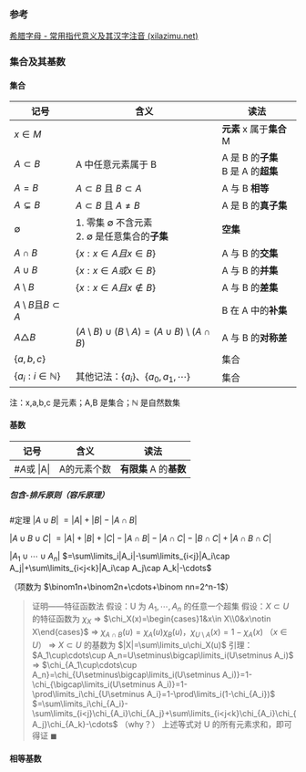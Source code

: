 

### 参考

[希腊字母 - 常用指代意义及其汉字注音 (xilazimu.net)](https://xilazimu.net/)



### 集合及其基数

#### 集合

| 记号                          | 含义                                                             | 读法                             |
| --------------------------- | -------------------------------------------------------------- | ------------------------------ |
| $x\in M$                    |                                                                | **元素** x 属于**集合** M            |
| $A\subset B$                | A 中任意元素属于 B                                                    | A 是 B 的**子集**<br>B 是 A 的**超集** |
| $A=B$                       | $A\subset B$ 且 $B\subset A$                                    | A 与 B **相等**                   |
| $A\subsetneq B$             | $A\subset B$ 且 $A\ne B$                                        | A 是 B 的**真子集**                 |
| $\emptyset$                 | 1. 零集 $\emptyset$ 不含元素<br>2. $\emptyset$ 是任意集合的**子集**          | **空集**                         |
| $A\cap B$                   | $\{x:x\in A且x\in B\}$                                          | A 与 B 的**交集**                  |
| $A\cup B$                   | $\{x:x\in A或x\in B\}$                                          | A 与 B 的**并集**                  |
| $A\setminus B$              | $\{x:x\in A且x\notin B\}$                                       | A 与 B 的**差集**                  |
| $A\setminus B$且$B\subset A$ |                                                                | B 在 A 中的**补集**                 |
| $A\triangle B$              | $(A\setminus B)\cup(B\setminus A)=(A\cup B)\setminus(A\cap B)$ | A 与 B 的**对称差**                 |
| $\{a,b,c\}$                 |                                                                | 集合                             |
| $\{a_i:i\in\mathbb N\}$     | 其他记法：$\{a_i\}$、$\{a_0,a_1,\cdots\}$                            | 集合                             |
注：x,a,b,c 是元素；A,B 是集合；$\mathbb{N}$ 是自然数集

#### 基数

| 记号 | 含义 | 读法 |
| ---- | ---- | ---- |
| $\#A$或 \|A\| | A的元素个数 | **有限集** A 的**基数** |
##### 包含-排斥原则（容斥原理）
#定理
$|A\cup B|$
$=|A|+|B|-|A\cap B|$

$|A\cup B\cup C|$
$= |A|+|B|+|C|-|A\cap B|-|A\cap C|-|B\cap C|+|A\cap B\cap C|$

$|A_1\cup\cdots\cup A_n|$
$=\sum\limits_i|A_i|-\sum\limits_{i<j}|A_i\cap A_j|+\sum\limits_{i<j<k}|A_i\cap A_j\cap A_k|-\cdots$

（项数为 $\binom1n+\binom2n+\cdots+\binom nn=2^n-1$）
> 证明——特征函数法
> 假设：U 为 $A_1,\cdots,A_n$ 的任意一个超集
> 假设：$X\subset U$ 的特征函数为 $\chi_X$ => $\chi_X(x)=\begin{cases}1&x\in X\\0&x\notin X\end{cases}$
> => $\chi_{A\cap B}(u)=\chi_A(u)\chi_B(u)$，$\chi_{U\setminus A}(x)=1-\chi_A(x)$ （$x\in U$）
> => $X\subset U$ 的基数为 $|X|=\sum\limits_u\chi_X(u)$
> 引理：$A_1\cup\cdots\cup A_n=U\setminus\bigcap\limits_i(U\setminus A_i)$ 
> => $\chi_{A_1\cup\cdots\cup A_n}=\chi_{U\setminus\bigcap\limits_i(U\setminus A_i)}=1-\chi_{\bigcap\limits_i(U\setminus A_i)}=1-\prod\limits_i\chi_{U\setminus A_i}=1-\prod\limits_i(1-\chi_{A_i})$
> $=\sum\limits_i\chi_{A_i}-\sum\limits_{i<j}\chi_{A_i}\chi_{A_j}+\sum\limits_{i<j<k}\chi_{A_i}\chi_{A_j}\chi_{A_k}-\cdots$ （why？）
> 上述等式对 U 的所有元素求和，即可得证
> $\blacksquare$

#### 相等基数







